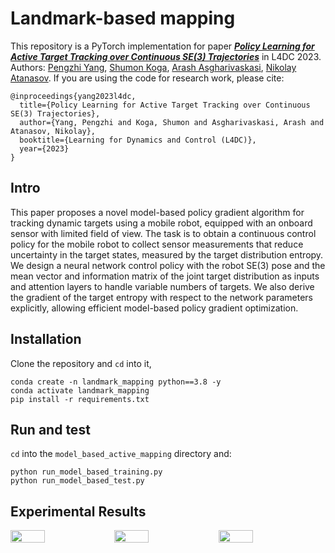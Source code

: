 # Landmark-based mapping
This repository is a PyTorch implementation for paper ***[Policy Learning for Active Target Tracking over Continuous SE(3)
Trajectories](https://arxiv.org/pdf/2212.01498.pdf)***
in L4DC 2023. Authors: [Pengzhi Yang](https://pengzhi1998.github.io/), [Shumon Koga](https://shumon0423.github.io/), [Arash Asgharivaskasi](https://arashasgharivaskasi-bc.github.io/), 
[Nikolay Atanasov](https://natanaso.github.io/).
If you are using the code for research work, please cite:
```
@inproceedings{yang2023l4dc,
  title={Policy Learning for Active Target Tracking over Continuous SE(3) Trajectories},
  author={Yang, Pengzhi and Koga, Shumon and Asgharivaskasi, Arash and Atanasov, Nikolay},
  booktitle={Learning for Dynamics and Control (L4DC)},
  year={2023}
}
```

[//]: # (Design a RL policy which drives the agent to localize and update the landmarks' positions with fixed steps in a randomized )

[//]: # (environment.)

[//]: # (The yaml files are borrowed from this great repo: https://github.com/ehfd/docker-nvidia-glx-desktop.git and)

[//]: # (https://ucsd-prp.gitlab.io/userdocs/running/gui-desktop/)

## Intro
This paper proposes a novel model-based policy gradient algorithm for tracking dynamic targets
using a mobile robot, equipped with an onboard sensor with limited field of view. The task is to
obtain a continuous control policy for the mobile robot to collect sensor measurements that reduce
uncertainty in the target states, measured by the target distribution entropy. We design a neural
network control policy with the robot SE(3) pose and the mean vector and information matrix
of the joint target distribution as inputs and attention layers to handle variable numbers of targets.
We also derive the gradient of the target entropy with respect to the network parameters explicitly,
allowing efficient model-based policy gradient optimization.

## Installation
Clone the repository and ```cd``` into it,
```
conda create -n landmark_mapping python==3.8 -y
conda activate landmark_mapping
pip install -r requirements.txt
```

## Run and test
```cd``` into the ```model_based_active_mapping``` directory and:
```
python run_model_based_training.py
python run_model_based_test.py
```

## Experimental Results
<div style="display:flex;">
  <img src="https://github.com/pengzhi1998/Model_based_active_mapping/blob/main/3landmarks.gif" width="33%">
  <img src="https://github.com/pengzhi1998/Model_based_active_mapping/blob/main/5landmarks.gif" width="33%">
  <img src="https://github.com/pengzhi1998/Model_based_active_mapping/blob/main/7landmarks.gif" width="33%">
</div>
